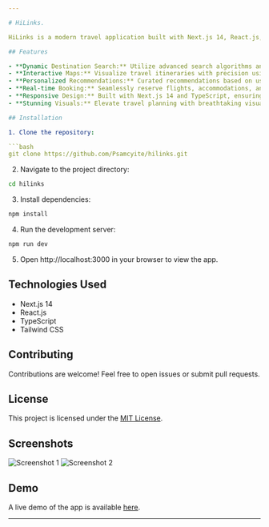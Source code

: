 ```yaml
---

# HiLinks.

HiLinks is a modern travel application built with Next.js 14, React.js, TypeScript, and Tailwind CSS. It provides users with a seamless and intuitive platform to plan their travel itineraries, explore destinations, and book accommodations.

## Features

- **Dynamic Destination Search:** Utilize advanced search algorithms and dynamic filtering options to explore a vast array of destinations based on preferences.
- **Interactive Maps:** Visualize travel itineraries with precision using interactive maps powered by React.js.
- **Personalized Recommendations:** Curated recommendations based on user preferences ensure a personalized travel experience.
- **Real-time Booking:** Seamlessly reserve flights, accommodations, and activities directly within the app with real-time booking functionality.
- **Responsive Design:** Built with Next.js 14 and TypeScript, ensuring a responsive design across various devices and screen sizes.
- **Stunning Visuals:** Elevate travel planning with breathtaking visuals and animations crafted using Tailwind CSS.

## Installation

1. Clone the repository:

```bash
git clone https://github.com/Psamcyite/hilinks.git
```

2. Navigate to the project directory:

```bash
cd hilinks
```

3. Install dependencies:

```bash
npm install
```

4. Run the development server:

```bash
npm run dev
```

5. Open http://localhost:3000 in your browser to view the app.

## Technologies Used

- Next.js 14
- React.js
- TypeScript
- Tailwind CSS

## Contributing

Contributions are welcome! Feel free to open issues or submit pull requests.

## License

This project is licensed under the [MIT License](LICENSE).

## Screenshots

![Screenshot 1](screenshots/screenshot1.png)
![Screenshot 2](screenshots/screenshot2.png)

## Demo

A live demo of the app is available [here](https://your-demo-url.com).

---
```

